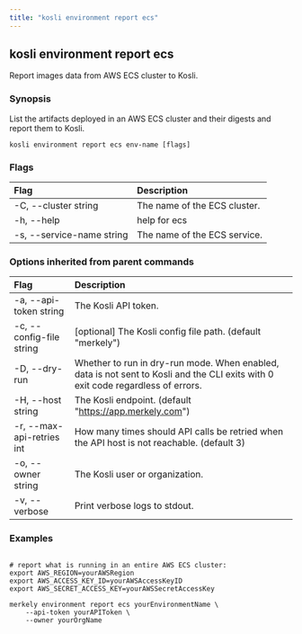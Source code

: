 ```yaml
---
title: "kosli environment report ecs"
---
```


## kosli environment report ecs

Report images data from AWS ECS cluster to Kosli.

### Synopsis


List the artifacts deployed in an AWS ECS cluster and their digests 
and report them to Kosli. 


```shell
kosli environment report ecs env-name [flags]
```

### Flags
| Flag | Description |
| :--- | :--- |
|    -C, --cluster string  |  The name of the ECS cluster.  |
|    -h, --help  |  help for ecs  |
|    -s, --service-name string  |  The name of the ECS service.  |


### Options inherited from parent commands
| Flag | Description |
| :--- | :--- |
|    -a, --api-token string  |  The Kosli API token.  |
|    -c, --config-file string  |  [optional] The Kosli config file path. (default "merkely")  |
|    -D, --dry-run  |  Whether to run in dry-run mode. When enabled, data is not sent to Kosli and the CLI exits with 0 exit code regardless of errors.  |
|    -H, --host string  |  The Kosli endpoint. (default "https://app.merkely.com")  |
|    -r, --max-api-retries int  |  How many times should API calls be retried when the API host is not reachable. (default 3)  |
|    -o, --owner string  |  The Kosli user or organization.  |
|    -v, --verbose  |  Print verbose logs to stdout.  |


### Examples

```shell

# report what is running in an entire AWS ECS cluster:
export AWS_REGION=yourAWSRegion
export AWS_ACCESS_KEY_ID=yourAWSAccessKeyID
export AWS_SECRET_ACCESS_KEY=yourAWSSecretAccessKey

merkely environment report ecs yourEnvironmentName \
	--api-token yourAPIToken \
	--owner yourOrgName

```

